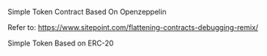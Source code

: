 Simple Token Contract Based On Openzeppelin


Refer to: https://www.sitepoint.com/flattening-contracts-debugging-remix/

Simple Token Based on ERC-20


